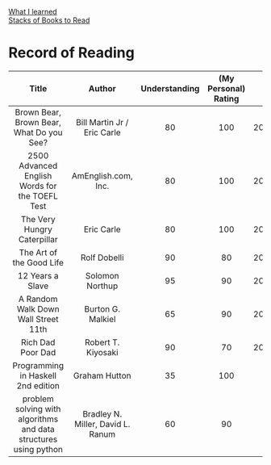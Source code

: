 <link rel="stylesheet" type="text/css" href="style.css">

[What I learned](wil.html)<br>
[Stacks of Books to Read](sobtr.html)<br>

# Record of Reading

| Title | Author | Understanding | (My Personal) Rating | Date | Genre |
|:---:|:---:|:---:|:---:|:---:|:---:|
| Brown Bear, Brown Bear, What Do you See? | Bill Martin Jr / Eric Carle | 80 | 100 | 20201212 | Picture Book |
| 2500 Advanced English Words for the TOEFL Test | AmEnglish.com, Inc. | 80 | 100 | 20201207 | English |
| The Very Hungry Caterpillar | Eric Carle | 80 | 100 | 20201116 | Picture Book |
| The Art of the Good Life | Rolf Dobelli | 90 | 80 | 20201114 | Self-Help |
| 12 Years a Slave | Solomon Northup | 95 | 90 | 20200716 | History |
| A Random Walk Down Wall Street 11th | Burton G. Malkiel | 65 | 90 | 20200518 | Finance |
| Rich Dad Poor Dad | Robert T. Kiyosaki | 90 | 70 | 20200401 | Finance & Spirituality |
| Programming in Haskell 2nd edition | Graham Hutton | 35 | 100 | WIP | Computer Science |
| problem solving with algorithms and data structures using python | Bradley N. Miller, David L. Ranum | 60 | 90 | WIP | Computer Science |
